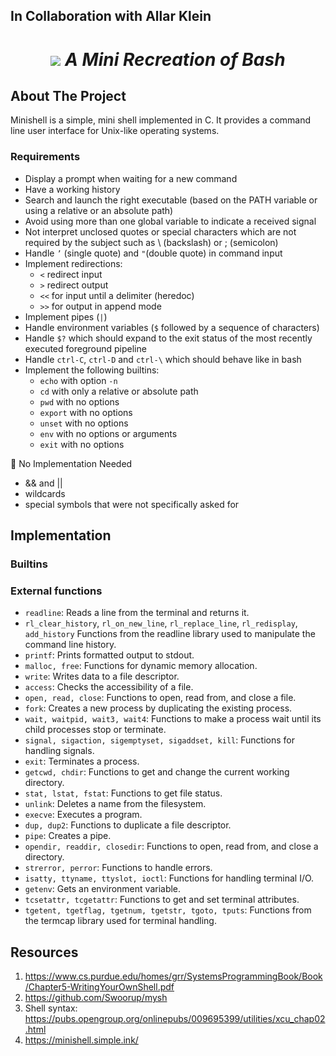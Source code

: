 ## In Collaboration with Allar Klein
<h1 align="center">
	<img src="https://github.com/lkilpela/42-project-badges/blob/main/badges/minishelle.png" />
    <b><i>A Mini Recreation of Bash</i></b><br>

</h1>

## About The Project

Minishell is a simple, mini shell implemented in C. It provides a command line user interface for Unix-like operating systems.

### Requirements
- Display a prompt when waiting for a new command
- Have a working history
- Search and launch the right executable (based on the PATH variable or using a relative or an absolute path)
- Avoid using more than one global variable to indicate a received signal
- Not interpret unclosed quotes or special characters which are not required by the subject such as \ (backslash) or ; (semicolon)
- Handle `’` (single quote) and `"`(double quote) in command input
- Implement redirections:
	- `<` redirect input
	- `>` redirect output
 	- `<<` for input until a delimiter (heredoc)
  	- `>>` for output in append mode
- Implement pipes (`|`)
- Handle environment variables (`$` followed by a sequence of characters)
- Handle `$?` which should expand to the exit status of the most recently executed foreground pipeline
- Handle `ctrl-C`, `ctrl-D` and `ctrl-\` which should behave like in bash
- Implement the following builtins: 
    - `echo` with option `-n`
    - `cd` with only a relative or absolute path
    - `pwd` with no options
    - `export` with no options
    - `unset` with no options
    - `env` with no options or arguments
    - `exit` with no options
 
🚫 No Implementation Needed
- && and ||
- wildcards
- special symbols that were not specifically asked for

## Implementation

### Builtins

### External functions

- `readline`: Reads a line from the terminal and returns it.
- `rl_clear_history`, `rl_on_new_line`, `rl_replace_line`, `rl_redisplay`, `add_history` Functions from the readline library used to manipulate the command line history.
- `printf`: Prints formatted output to stdout.
- `malloc, free`: Functions for dynamic memory allocation.
- `write`: Writes data to a file descriptor.
- `access`: Checks the accessibility of a file.
- `open, read, close`: Functions to open, read from, and close a file.
- `fork`: Creates a new process by duplicating the existing process.
- `wait, waitpid, wait3, wait4`: Functions to make a process wait until its child processes stop or terminate.
- `signal, sigaction, sigemptyset, sigaddset, kill`: Functions for handling signals.
- `exit`: Terminates a process.
- `getcwd, chdir`: Functions to get and change the current working directory.
- `stat, lstat, fstat`: Functions to get file status.
- `unlink`: Deletes a name from the filesystem.
- `execve`: Executes a program.
- `dup, dup2`: Functions to duplicate a file descriptor.
- `pipe`: Creates a pipe.
- `opendir, readdir, closedir`: Functions to open, read from, and close a directory.
- `strerror, perror`: Functions to handle errors.
- `isatty, ttyname, ttyslot, ioctl`: Functions for handling terminal I/O.
- `getenv`: Gets an environment variable.
-  `tcsetattr, tcgetattr`: Functions to get and set terminal attributes.
- `tgetent, tgetflag, tgetnum, tgetstr, tgoto, tputs`: Functions from the termcap library used for terminal handling.

## Resources

1. https://www.cs.purdue.edu/homes/grr/SystemsProgrammingBook/Book/Chapter5-WritingYourOwnShell.pdf
2. https://github.com/Swoorup/mysh
3. Shell syntax: https://pubs.opengroup.org/onlinepubs/009695399/utilities/xcu_chap02.html
4. https://minishell.simple.ink/


<!--
<p align="center">
    <img alt="score" src="https://img.shields.io/badge/score-0%2F100-brightgreen" />
<p align="center">
    <img alt="group" src="https://img.shields.io/badge/group-yellow" />
    <img alt="estimated time" src="https://img.shields.io/badge/estimation-210%20hours-blue" />
    <img alt="XP earned" src="https://img.shields.io/badge/XP-2814-orange" />
<p align="center">
	<img alt="GitHub code size in bytes" src="https://img.shields.io/github/languages/code-size/lkilpela/pipex?color=lightblue" />
	<img alt="Code language count" src="https://img.shields.io/github/languages/count/lkilpela/philosophers?color=yellow" />
	<img alt="GitHub top language" src="https://img.shields.io/github/languages/top/lkilpela/philosophers?color=blue" />
	<img alt="GitHub last commit" src="https://img.shields.io/github/last-commit/lkilpela/philosophers?color=green" />
</p> -->
